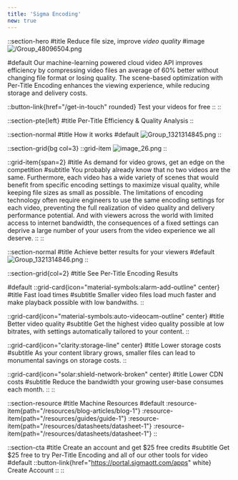 ```yaml
---
title: 'Sigma Encoding'
new: true
---
```


::section-hero
#title
Reduce file size, improve _video quality_
#image
![/Group_48096504.png](/Group_48096504.png)

#default
Our machine-learning powered cloud video API improves efficiency by compressing video files an average of 60% better without changing file format or losing quality. The scene-based optimization with Per-Title Encoding enhances the viewing experience, while reducing storage and delivery costs.

::button-link{href="/get-in-touch" rounded}
Test your videos for free
::
::

::section-pte{left}
#title
Per-Title Efficiency & Quality Analysis
::

::section-normal
#title
How it works
#default
![Group_1321314845.png](/Group_1321314845.png)
::

::section-grid{bg col=3}
  ::grid-item
    ![image_26.png](/image_26.png)
  ::

  ::grid-item{span=2}
  #title
  As demand for video grows, get an edge on the competition
  #subtitle
  You probably already know that no two videos are the same. Furthermore, each video has a wide variety of scenes that would benefit from specific encoding settings to maximize visual quality, while keeping file sizes as small as possible. The limitations of encoding technology often require engineers to use the same encoding settings for each video, preventing the full realization of video quality and delivery performance potential. And with viewers across the world with limited access to internet bandwidth, the consequences of a fixed settings can deprive a large number of your users from the video experience we all deserve.
  ::
::

::section-normal
#title
Achieve better results for your viewers
#default
![Group_1321314846.png](/Group_1321314846.png)
::

::section-grid{col=2}
#title
See Per-Title Encoding Results

#default
::grid-card{icon="material-symbols:alarm-add-outline" center}
#title
Fast load times
#subtitle
Smaller video files load much faster and make playback possible with low bandwiths.
::

::grid-card{icon="material-symbols:auto-videocam-outline" center}
#title
Better video quality
#subtitle
Get the highest video quality possible at low bitrates, with settings automatically tailored to your content.
::

::grid-card{icon="clarity:storage-line" center}
#title
Lower storage costs
#subtitle
As your content library grows, smaller files can lead to monumental savings on storage costs.
::

::grid-card{icon="solar:shield-network-broken" center}
#title
Lower CDN costs
#subtitle
Reduce the bandwidth your growing user-base consumes each month.
::
::

::section-resource
#title
Machine Resources
#default
:resource-item{path="/resources/blog-articles/blog-1"}
:resource-item{path="/resources/guides/guide-1"}
:resource-item{path="/resources/datasheets/datasheet-1"}
:resource-item{path="/resources/datasheets/datasheet-1"}
::

::section-cta
#title
Create an account and get $25 free credits
#subtitle
Get $25 free to try Per-Title Encoding and all of our other tools for video
#default
::button-link{href="https://portal.sigmaott.com/apps" white}
  Create Account
::
::
